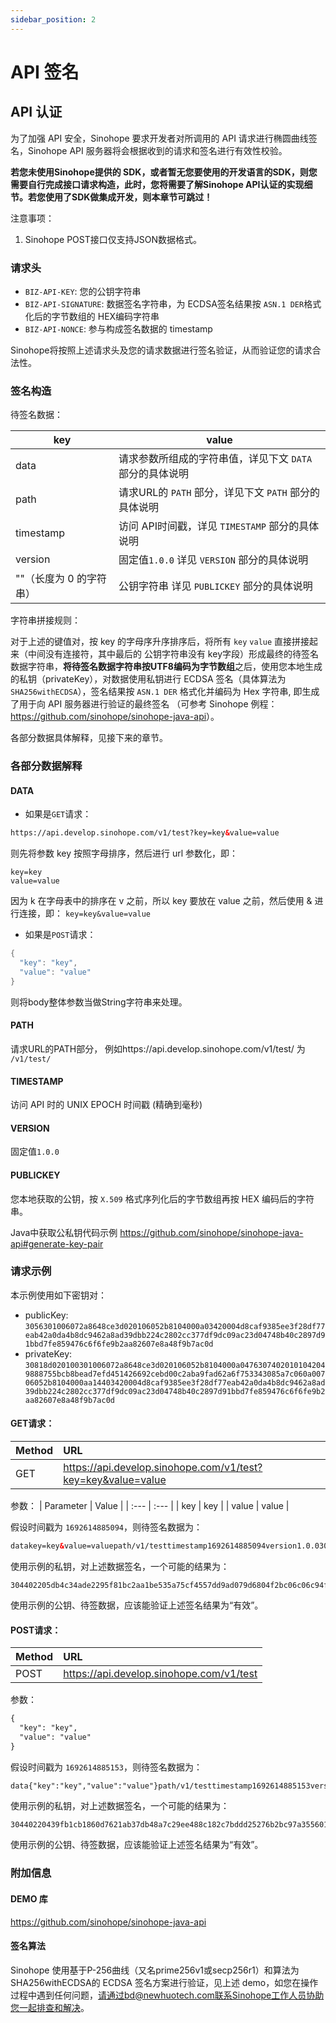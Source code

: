 ```yaml
---
sidebar_position: 2
---
```

# API 签名

##  API 认证

为了加强 API 安全，Sinohope 要求开发者对所调用的 API 请求进行椭圆曲线签名，Sinohope API 服务器将会根据收到的请求和签名进行有效性校验。


**若您未使用Sinohope提供的 SDK，或者暂无您要使用的开发语言的SDK，则您需要自行完成接口请求构造，此时，您将需要了解Sinohope API认证的实现细节。若您使用了SDK做集成开发，则本章节可跳过！**

注意事项：
1. Sinohope POST接口仅支持JSON数据格式。


### 请求头

- `BIZ-API-KEY`: 您的公钥字符串
- `BIZ-API-SIGNATURE`: 数据签名字符串，为 ECDSA签名结果按 `ASN.1 DER`格式化后的字节数组的 HEX编码字符串
- `BIZ-API-NONCE`: 参与构成签名数据的 timestamp

Sinohope将按照上述请求头及您的请求数据进行签名验证，从而验证您的请求合法性。


### 签名构造


待签名数据：

| key | value |
| --- | --- |
| data | 请求参数所组成的字符串值，详见下文 `DATA` 部分的具体说明|
| path | 请求URL的 `PATH` 部分，详见下文 `PATH` 部分的具体说明 |
| timestamp | 访问 API时间戳，详见 `TIMESTAMP` 部分的具体说明 |
| version | 固定值`1.0.0` 详见 `VERSION` 部分的具体说明|
| ""（长度为 0 的字符串） | 公钥字符串 详见 `PUBLICKEY` 部分的具体说明 |

字符串拼接规则：

对于上述的键值对，按 key 的字母序升序排序后，将所有 `key` `value` 直接拼接起来（中间没有连接符，其中最后的 公钥字符串没有 key字段）形成最终的待签名数据字符串，**将待签名数据字符串按UTF8编码为字节数组**之后，使用您本地生成的私钥（privateKey），对数据使用私钥进行 
ECDSA 签名（具体算法为 `SHA256withECDSA`），签名结果按 `ASN.1 DER` 格式化并编码为 Hex 字符串, 即生成了用于向 API 服务器进行验证的最终签名 （可参考 Sinohope 例程：<https://github.com/sinohope/sinohope-java-api>）。

各部分数据具体解释，见接下来的章节。

### 各部分数据解释
#### DATA

* 如果是`GET`请求：
```html
https://api.develop.sinohope.com/v1/test?key=key&value=value
```
则先将参数 key 按照字母排序，然后进行 url 参数化，即：
```
key=key
value=value
```
因为 k 在字母表中的排序在 v 之前，所以 key 要放在 value 之前，然后使用 & 进行连接，即： `key=key&value=value`

* 如果是`POST`请求：
```java
{
  "key": "key",
  "value": "value"
}
```
则将body整体参数当做String字符串来处理。

#### PATH
请求URL的PATH部分， 例如https://api.develop.sinohope.com/v1/test/ 为 `/v1/test/`

#### TIMESTAMP
访问 API 时的 UNIX EPOCH 时间戳 (精确到毫秒)

#### VERSION
固定值`1.0.0`

#### PUBLICKEY
您本地获取的公钥，按 `X.509` 格式序列化后的字节数组再按 HEX 编码后的字符串。

Java中获取公私钥代码示例 <https://github.com/sinohope/sinohope-java-api#generate-key-pair>


### 请求示例

本示例使用如下密钥对：

- publicKey: `3056301006072a8648ce3d020106052b8104000a03420004d8caf9385ee3f28df77eab42a0da4b8dc9462a8ad39dbb224c2802cc377df9dc09ac23d04748b40c2897d91bbd7fe859476c6f6fe9b2aa82607e8a48f9b7ac0d`
- privateKey: `30818d020100301006072a8648ce3d020106052b8104000a04763074020101042049888755bcb8bead7efd451426692cebd00c2aba9fad62a6f753343085a7c060a00706052b8104000aa14403420004d8caf9385ee3f28df77eab42a0da4b8dc9462a8ad39dbb224c2802cc377df9dc09ac23d04748b40c2897d91bbd7fe859476c6f6fe9b2aa82607e8a48f9b7ac0d`

#### GET请求：
| Method | URL |
| :--- | :--- |
| GET | https://api.develop.sinohope.com/v1/test?key=key&value=value |

参数：
| Parameter | Value |
| :--- | :--- |
| key | key |
| value | value |

假设时间戳为 `1692614885094`，则待签名数据为：
```html
datakey=key&value=valuepath/v1/testtimestamp1692614885094version1.0.03056301006072a8648ce3d020106052b8104000a03420004d8caf9385ee3f28df77eab42a0da4b8dc9462a8ad39dbb224c2802cc377df9dc09ac23d04748b40c2897d91bbd7fe859476c6f6fe9b2aa82607e8a48f9b7ac0d
```

使用示例的私钥，对上述数据签名，一个可能的结果为：
```text
304402205db4c34ade2295f81bc2aa1be535a75cf4557dd9ad079d6804f2bc06c06c94ff0220380b75060f7a1abac6625a99cb684aaecc3135f99fc97333d1f99bccad6724d4
```

使用示例的公钥、待签数据，应该能验证上述签名结果为“有效”。

#### POST请求：
| Method | URL |
| :--- | :--- |
| POST | https://api.develop.sinohope.com/v1/test |

参数：
```html
{
  "key": "key",
  "value": "value"
}
```
假设时间戳为 `1692614885153`，则待签名数据为：
```html
data{"key":"key","value":"value"}path/v1/testtimestamp1692614885153version1.0.03056301006072a8648ce3d020106052b8104000a03420004d8caf9385ee3f28df77eab42a0da4b8dc9462a8ad39dbb224c2802cc377df9dc09ac23d04748b40c2897d91bbd7fe859476c6f6fe9b2aa82607e8a48f9b7ac0d
```

使用示例的私钥，对上述数据签名，一个可能的结果为：
```text
30440220439fb1cb1860d7621ab37db48a7c29ee488c182c7bddd25276b2bc97a35560190220764a04dee91b1d9fcf784c5ae24ab0c19443b2823adfa4ef06e0b63ed4563cf9
```

使用示例的公钥、待签数据，应该能验证上述签名结果为“有效”。
### 附加信息
#### DEMO 库
<https://github.com/sinohope/sinohope-java-api>
#### 签名算法
Sinohope 使用基于P-256曲线（又名prime256v1或secp256r1）和算法为SHA256withECDSA的 ECDSA 签名方案进行验证，见上述 demo，如您在操作过程中遇到任何问题，请通过bd@newhuotech.com联系Sinohope工作人员协助您一起排查和解决。
